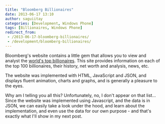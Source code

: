 ```yaml
---
title: "Bloomberg Billionaires"
date: 2013-06-17 13:10
author: saguiitay
categories: [Development, Windows Phone]
tags: [Billionaires, Windows Phone]
redirect_from:
 - /2013-06-17-bloomberg-billionaires/
 - /development/bloomberg-billionaires/
---
```

Bloomberg's website contains a little gem that allows you to view and analyst the [world's top billionaires](http://www.bloomberg.com/billionaires/).
This site provides information on each of the top 100 billionaires, their history, net worth and analysis, news, etc.

The website was implemented with HTML, JavaScript and JSON, and displays fluent animation, charts and graphs, and is generally a pleasure to the eyes.

Why am I telling you all this? Unfortunately, no, I don't appear on that list... Since the website was implemented using Javascript, and the data is
in JSON, we can easily take a look under the hood, and learn about the implementation, and even use the data for our own purpose - and that's
exactly what I'll show in my next post.
